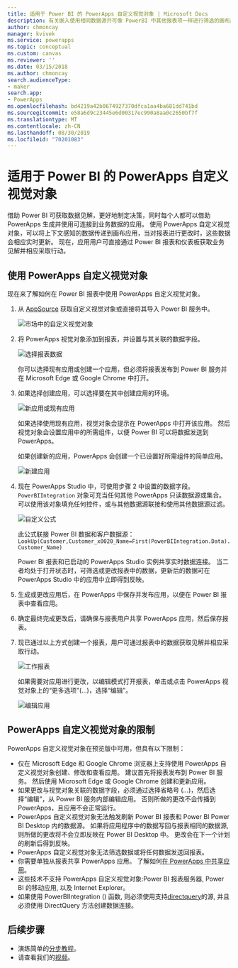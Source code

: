 ```yaml
---
title: 适用于 Power BI 的 PowerApps 自定义视觉对象 | Microsoft Docs
description: 有关嵌入使用相同数据源并可像 PowerBI 中其他报表项一样进行筛选的画布应用的步骤和限制
author: chmoncay
manager: kvivek
ms.service: powerapps
ms.topic: conceptual
ms.custom: canvas
ms.reviewer: ''
ms.date: 03/15/2018
ms.author: chmoncay
search.audienceType:
- maker
search.app:
- PowerApps
ms.openlocfilehash: bd4219a42b0674927370dfca1aa4ba681dd741bd
ms.sourcegitcommit: e58a6d9c23445e6d00317ec990a8aa0c2650bf7f
ms.translationtype: MT
ms.contentlocale: zh-CN
ms.lasthandoff: 08/30/2019
ms.locfileid: "70201083"
---
```

# <a name="powerapps-custom-visual-for-power-bi"></a>适用于 Power BI 的 PowerApps 自定义视觉对象

借助 Power BI 可获取数据见解，更好地制定决策，同时每个人都可以借助 PowerApps 生成并使用可连接到业务数据的应用。 使用 PowerApps 自定义视觉对象，可以将上下文感知的数据传递到画布应用，当对报表进行更改时，这些数据会相应实时更新。 现在，应用用户可直接通过 Power BI 报表和仪表板获取业务见解并相应采取行动。

## <a name="using-the-powerapps-custom-visual"></a>使用 PowerApps 自定义视觉对象

现在来了解如何在 Power BI 报表中使用 PowerApps 自定义视觉对象。

1. 从 [AppSource](https://appsource.microsoft.com/product/power-bi-visuals/WA104381378?tab=Overview) 获取自定义视觉对象或直接将其导入 Power BI 服务中。

    ![市场中的自定义视觉对象](./media/powerapps-custom-visual/powerapps-store.png) 

2. 将 PowerApps 视觉对象添加到报表，并设置与其关联的数据字段。

    ![选择报表数据](./media/powerapps-custom-visual/add-visual-set-data.png)

    你可以选择现有应用或创建一个应用，但必须将报表发布到 Power BI 服务并在 Microsoft Edge 或 Google Chrome 中打开。

3.  如果选择创建应用，可以选择要在其中创建应用的环境。

    ![新应用或现有应用](./media/powerapps-custom-visual/create-new-or-choose-app.png)

    如果选择使用现有应用，视觉对象会提示在 PowerApps 中打开该应用。 然后视觉对象会设置应用中的所需组件，以便 Power BI 可以将数据发送到 PowerApps。

    如果创建新的应用，PowerApps 会创建一个已设置好所需组件的简单应用。

    ![新建应用](./media/powerapps-custom-visual/new-app.png)

4. 现在 PowerApps Studio 中，可使用步骤 2 中设置的数据字段。 `PowerBIIntegration` 对象可充当任何其他 PowerApps 只读数据源或集合。 可以使用该对象填充任何控件，或与其他数据源联接和使用其他数据源过滤。

    ![自定义公式](./media/powerapps-custom-visual/custom-formula.png)

    此公式联接 Power BI 数据和客户数据源：`LookUp(Customer,Customer_x0020_Name=First(PowerBIIntegration.Data).Customer_Name)`

   Power BI 报表和已启动的 PowerApps Studio 实例共享实时数据连接。 当二者均处于打开状态时，可筛选或更改报表中的数据，更新后的数据可在 PowerApps Studio 中的应用中立即得到反映。

5. 生成或更改应用后，在 PowerApps 中保存并发布应用，以便在 Power BI 报表中查看应用。

6. 确定最终完成更改后，请确保与报表用户共享 PowerApps 应用，然后保存报表。

7. 现已通过以上方式创建一个报表，用户可通过报表中的数据获取见解并相应采取行动。

    ![工作报表](./media/powerapps-custom-visual/working-report.gif)

    如果需要对应用进行更改，以编辑模式打开报表，单击或点击 PowerApps 视觉对象上的“更多选项”(...)，选择“编辑”。

    ![编辑应用](./media/powerapps-custom-visual/edit-app.png)

## <a name="limitations-of-the-powerapps-custom-visual"></a>PowerApps 自定义视觉对象的限制

PowerApps 自定义视觉对象在预览版中可用，但具有以下限制：

- 仅在 Microsoft Edge 和 Google Chrome 浏览器上支持使用 PowerApps 自定义视觉对象创建、修改和查看应用。 建议首先将报表发布到 Power BI 服务。 然后使用 Microsoft Edge 或 Google Chrome 创建和更新应用。
- 如果更改与视觉对象关联的数据字段，必须通过选择省略号 (...)，然后选择“编辑”，从 Power BI 服务内部编辑应用。 否则所做的更改不会传播到 PowerApps，且应用不会正常运行。
- PowerApps 自定义视觉对象无法触发刷新 Power BI 报表和 Power BI Power BI Desktop 内的数据源。 如果将应用程序中的数据写回与报表相同的数据源, 则所做的更改将不会立即反映在 Power BI Desktop 中。 更改会在下一个计划的刷新后得到反映。
- PowerApps 自定义视觉对象无法筛选数据或将任何数据发送回报表。
- 你需要单独从报表共享 PowerApps 应用。 了解如何[在 PowerApps 中共享应用](share-app.md)。
- 这些技术不支持 PowerApps 自定义视觉对象:Power BI 报表服务器, Power BI 的移动应用, 以及 Internet Explorer。
- 如果使用 PowerBIIntegration () 函数, 则必须使用支持[directquery](https://docs.microsoft.com/en-us/power-bi/desktop-directquery-data-sources)的源, 并且必须使用 DirectQuery 方法创建数据连接。 

## <a name="next-steps"></a>后续步骤

* 演练简单的[分步教程](embed-powerapps-powerbi.md)。
* 请查看我们的[视频](https://aka.ms/powerappscustomvisualvideo)。
